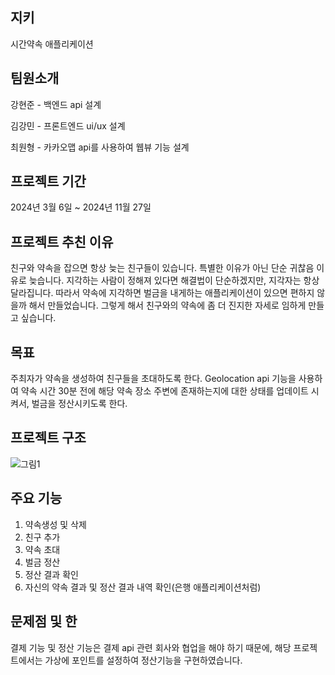 ## 지키

시간약속 애플리케이션


## 팀원소개

강현준 - 백엔드 api 설계

김강민 - 프론트엔드 ui/ux 설계

최원형 - 카카오맵 api를 사용하여 웹뷰 기능 설계


## 프로젝트 기간

2024년 3월 6일 ~ 2024년 11월 27일


## 프로젝트 추친 이유

친구와 약속을 잡으면 항상 늦는 친구들이 있습니다. 특별한 이유가 아닌 단순 귀찮음 이유로 늦습니다. 지각하는 사람이 정해져 있다면 해결법이 단순하겠지만, 지각자는 항상 달라집니다. 따라서 약속에 지각하면 벌금을 내게하는 애플리케이션이 있으면 편하지 않을까 해서 만들었습니다. 그렇게 해서 친구와의 약속에 좀 더 진지한 자세로 임하게 만들고 싶습니다.


## 목표
주최자가 약속을 생성하여 친구들을 초대하도록 한다. Geolocation api 기능을 사용하여 약속 시간 30분 전에 해당 약속 장소 주변에 존재하는지에 대한 상태를 업데이트 시켜서, 벌금을 정산시키도록 한다.


## 프로젝트 구조

![그림1](https://github.com/user-attachments/assets/e1797db6-9c48-4d25-a784-91accde44a31)

## 주요 기능

1. 약속생성 및 삭제
2. 친구 추가
3. 약속 초대
4. 벌금 정산
5. 정산 결과 확인
6. 자신의 약속 결과 및 정산 결과 내역 확인(은행 애플리케이션처럼)

## 문제점 및 한

결제 기능 및 정산 기능은 결제 api 관련 회사와 협업을 해야 하기 때문에, 해당 프로젝트에서는 가상에 포인트를 설정하여 정산기능을 구현하였습니다.
